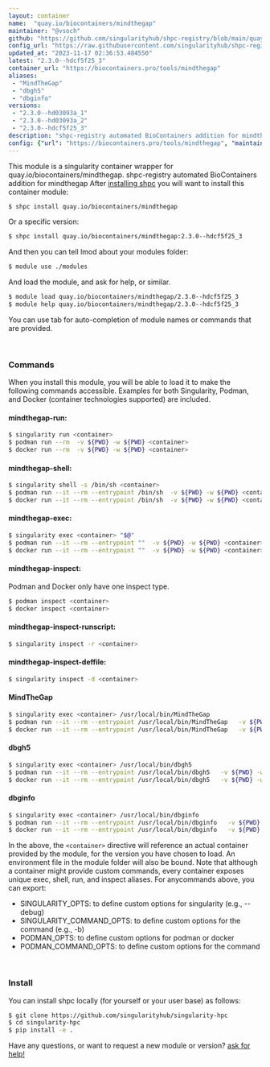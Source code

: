 ```yaml
---
layout: container
name:  "quay.io/biocontainers/mindthegap"
maintainer: "@vsoch"
github: "https://github.com/singularityhub/shpc-registry/blob/main/quay.io/biocontainers/mindthegap/container.yaml"
config_url: "https://raw.githubusercontent.com/singularityhub/shpc-registry/main/quay.io/biocontainers/mindthegap/container.yaml"
updated_at: "2023-11-17 02:36:53.484550"
latest: "2.3.0--hdcf5f25_3"
container_url: "https://biocontainers.pro/tools/mindthegap"
aliases:
 - "MindTheGap"
 - "dbgh5"
 - "dbginfo"
versions:
 - "2.3.0--hd03093a_1"
 - "2.3.0--hd03093a_2"
 - "2.3.0--hdcf5f25_3"
description: "shpc-registry automated BioContainers addition for mindthegap"
config: {"url": "https://biocontainers.pro/tools/mindthegap", "maintainer": "@vsoch", "description": "shpc-registry automated BioContainers addition for mindthegap", "latest": {"2.3.0--hdcf5f25_3": "sha256:571eabf983ba9288549f87401b12275b056849fae941831f8a4da18023b7fbf0"}, "tags": {"2.3.0--hd03093a_1": "sha256:9a4c61eb00c2b9b64235adb72e93acb22483e447c80ca3b5f340cbf488af5179", "2.3.0--hd03093a_2": "sha256:825aa6d341f3e8153c63c6a9a9b2f15850cf8b1d258ab0fbbacd4fa6e8f3b6d4", "2.3.0--hdcf5f25_3": "sha256:571eabf983ba9288549f87401b12275b056849fae941831f8a4da18023b7fbf0"}, "docker": "quay.io/biocontainers/mindthegap", "aliases": {"MindTheGap": "/usr/local/bin/MindTheGap", "dbgh5": "/usr/local/bin/dbgh5", "dbginfo": "/usr/local/bin/dbginfo"}}
---
```


This module is a singularity container wrapper for quay.io/biocontainers/mindthegap.
shpc-registry automated BioContainers addition for mindthegap
After [installing shpc](#install) you will want to install this container module:


```bash
$ shpc install quay.io/biocontainers/mindthegap
```

Or a specific version:

```bash
$ shpc install quay.io/biocontainers/mindthegap:2.3.0--hdcf5f25_3
```

And then you can tell lmod about your modules folder:

```bash
$ module use ./modules
```

And load the module, and ask for help, or similar.

```bash
$ module load quay.io/biocontainers/mindthegap/2.3.0--hdcf5f25_3
$ module help quay.io/biocontainers/mindthegap/2.3.0--hdcf5f25_3
```

You can use tab for auto-completion of module names or commands that are provided.

<br>

### Commands

When you install this module, you will be able to load it to make the following commands accessible.
Examples for both Singularity, Podman, and Docker (container technologies supported) are included.

#### mindthegap-run:

```bash
$ singularity run <container>
$ podman run --rm  -v ${PWD} -w ${PWD} <container>
$ docker run --rm  -v ${PWD} -w ${PWD} <container>
```

#### mindthegap-shell:

```bash
$ singularity shell -s /bin/sh <container>
$ podman run --it --rm --entrypoint /bin/sh  -v ${PWD} -w ${PWD} <container>
$ docker run --it --rm --entrypoint /bin/sh  -v ${PWD} -w ${PWD} <container>
```

#### mindthegap-exec:

```bash
$ singularity exec <container> "$@"
$ podman run --it --rm --entrypoint ""  -v ${PWD} -w ${PWD} <container> "$@"
$ docker run --it --rm --entrypoint ""  -v ${PWD} -w ${PWD} <container> "$@"
```

#### mindthegap-inspect:

Podman and Docker only have one inspect type.

```bash
$ podman inspect <container>
$ docker inspect <container>
```

#### mindthegap-inspect-runscript:

```bash
$ singularity inspect -r <container>
```

#### mindthegap-inspect-deffile:

```bash
$ singularity inspect -d <container>
```


#### MindTheGap

```bash
$ singularity exec <container> /usr/local/bin/MindTheGap
$ podman run --it --rm --entrypoint /usr/local/bin/MindTheGap   -v ${PWD} -w ${PWD} <container> -c " $@"
$ docker run --it --rm --entrypoint /usr/local/bin/MindTheGap   -v ${PWD} -w ${PWD} <container> -c " $@"
```


#### dbgh5

```bash
$ singularity exec <container> /usr/local/bin/dbgh5
$ podman run --it --rm --entrypoint /usr/local/bin/dbgh5   -v ${PWD} -w ${PWD} <container> -c " $@"
$ docker run --it --rm --entrypoint /usr/local/bin/dbgh5   -v ${PWD} -w ${PWD} <container> -c " $@"
```


#### dbginfo

```bash
$ singularity exec <container> /usr/local/bin/dbginfo
$ podman run --it --rm --entrypoint /usr/local/bin/dbginfo   -v ${PWD} -w ${PWD} <container> -c " $@"
$ docker run --it --rm --entrypoint /usr/local/bin/dbginfo   -v ${PWD} -w ${PWD} <container> -c " $@"
```



In the above, the `<container>` directive will reference an actual container provided
by the module, for the version you have chosen to load. An environment file in the
module folder will also be bound. Note that although a container
might provide custom commands, every container exposes unique exec, shell, run, and
inspect aliases. For anycommands above, you can export:

 - SINGULARITY_OPTS: to define custom options for singularity (e.g., --debug)
 - SINGULARITY_COMMAND_OPTS: to define custom options for the command (e.g., -b)
 - PODMAN_OPTS: to define custom options for podman or docker
 - PODMAN_COMMAND_OPTS: to define custom options for the command

<br>

### Install

You can install shpc locally (for yourself or your user base) as follows:

```bash
$ git clone https://github.com/singularityhub/singularity-hpc
$ cd singularity-hpc
$ pip install -e .
```

Have any questions, or want to request a new module or version? [ask for help!](https://github.com/singularityhub/singularity-hpc/issues)